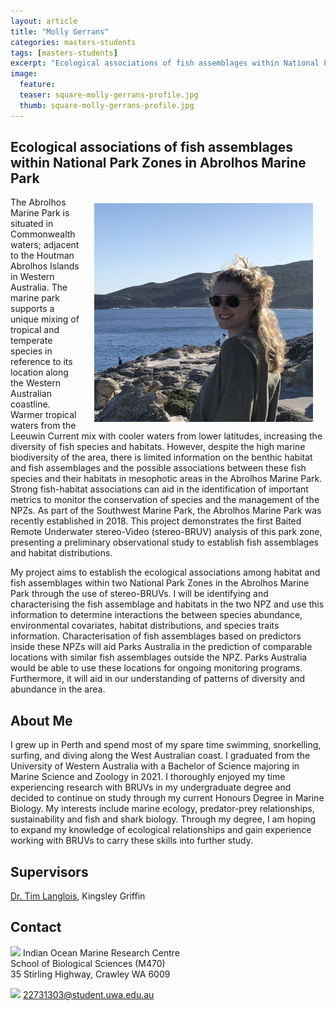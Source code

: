 ```yaml
---
layout: article
title: "Molly Gerrans"
categories: masters-students
tags: [masters-students]
excerpt: "Ecological associations of fish assemblages within National Park Zones in Abrolhos Marine Park"
image:
  feature: 
  teaser: square-molly-gerrans-profile.jpg
  thumb: square-molly-gerrans-profile.jpg
---
```

## Ecological associations of fish assemblages within National Park Zones in Abrolhos Marine Park
<img src='/images/square-molly-gerrans-profile.jpg' align='right' width="350" hspace="20" vspace="10">

The Abrolhos Marine Park is situated in Commonwealth waters; adjacent to the Houtman Abrolhos Islands in Western Australia. The marine park supports a unique mixing of tropical and temperate species in reference to its location along the Western Australian coastline. Warmer tropical waters from the Leeuwin Current mix with cooler waters from lower latitudes, increasing the diversity of fish species and habitats. However, despite the high marine biodiversity of the area, there is limited information on the benthic habitat and fish assemblages and the possible associations between these fish species and their habitats in mesophotic areas in the Abrolhos Marine Park. Strong fish-habitat associations can aid in the identification of  important metrics to monitor the conservation of species and the management of the NPZs. As part of the Southwest Marine Park, the Abrolhos Marine Park was recently established in 2018. This project demonstrates the first Baited Remote Underwater stereo-Video (stereo-BRUV) analysis of this park zone, presenting a preliminary observational study to establish fish assemblages and habitat distributions. 

My project aims to establish the ecological associations among habitat and fish assemblages within two National Park Zones in the Abrolhos Marine Park through the use of stereo-BRUVs. I will be identifying and characterising the fish assemblage and habitats in the two NPZ and use this information to determine interactions the between species abundance, environmental covariates, habitat distributions, and species traits information. Characterisation of fish assemblages based on predictors inside these NPZs will aid Parks Australia in the prediction of comparable locations with similar fish assemblages outside the NPZ. Parks Australia would be able to use these locations for ongoing monitoring programs. Furthermore, it will aid in our understanding of patterns of diversity and abundance in the area.

## About Me
I grew up in Perth and spend most of my spare time swimming, snorkelling, surfing, and diving along the West Australian coast. I graduated from the University of Western Australia with a Bachelor of Science majoring in Marine Science and Zoology in 2021. I thoroughly enjoyed my time experiencing research with BRUVs in my undergraduate degree and decided to continue on study through my current Honours Degree in Marine Biology. My interests include marine ecology, predator-prey relationships, sustainability and fish and shark biology. Through my degree, I am hoping to expand my knowledge of ecological relationships and gain experience working with BRUVs to carry these skills into further study. 

## Supervisors
[Dr. Tim Langlois](https://marineecology.io/researchers/tim-langlois/ "Tim Langlois"), Kingsley Griffin

## Contact
<img src='/images/icons/building-regular.svg' width="15px"> Indian Ocean Marine Research Centre <br>
School of Biological Sciences (M470)<br>
35 Stirling Highway, Crawley WA 6009

<img src='/images/icons/envelope-regular.svg' width="15px"> <a href="22731303@student.uwa.edu.au"></a>22731303@student.uwa.edu.au<br>
